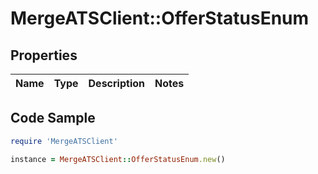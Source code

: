 # MergeATSClient::OfferStatusEnum

## Properties

Name | Type | Description | Notes
------------ | ------------- | ------------- | -------------

## Code Sample

```ruby
require 'MergeATSClient'

instance = MergeATSClient::OfferStatusEnum.new()
```


